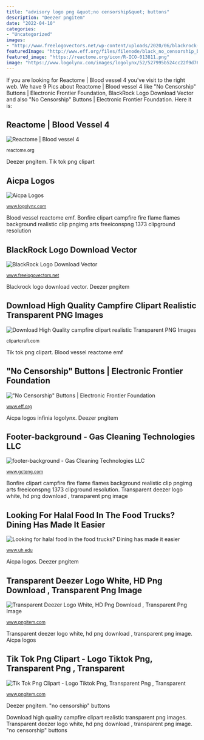 ```yaml
---
title: "advisory logo png &quot;no censorship&quot; buttons"
description: "Deezer pngitem"
date: "2022-04-10"
categories:
- "Uncategorized"
images:
- "http://www.freelogovectors.net/wp-content/uploads/2020/06/blackrock-logo.png"
featuredImage: "http://www.eff.org/files/filenode/black_no_censorship_button.png"
featured_image: "https://reactome.org/icon/R-ICO-013811.png"
image: "https://www.logolynx.com/images/logolynx/52/527995b524cc22f9d76e4585148e78d8.png"
---
```


If you are looking for Reactome | Blood vessel 4 you've visit to the right web. We have 9 Pics about Reactome | Blood vessel 4 like &quot;No Censorship&quot; Buttons | Electronic Frontier Foundation, BlackRock Logo Download Vector and also &quot;No Censorship&quot; Buttons | Electronic Frontier Foundation. Here it is:

## Reactome | Blood Vessel 4

![Reactome | Blood vessel 4](https://reactome.org/icon/R-ICO-013811.png "Blood vessel reactome emf")

<small>reactome.org</small>

Deezer pngitem. Tik tok png clipart

## Aicpa Logos

![Aicpa Logos](https://www.logolynx.com/images/logolynx/52/527995b524cc22f9d76e4585148e78d8.png "Deezer pngitem")

<small>www.logolynx.com</small>

Blood vessel reactome emf. Bonfire clipart campfire fire flame flames background realistic clip pngimg arts freeiconspng 1373 clipground resolution

## BlackRock Logo Download Vector

![BlackRock Logo Download Vector](http://www.freelogovectors.net/wp-content/uploads/2020/06/blackrock-logo.png "Tik tok png clipart")

<small>www.freelogovectors.net</small>

Blackrock logo download vector. Deezer pngitem

## Download High Quality Campfire Clipart Realistic Transparent PNG Images

![Download High Quality campfire clipart realistic Transparent PNG Images](https://clipartcraft.com/images/campfire-clipart-realistic-6.png "Tik tok png clipart")

<small>clipartcraft.com</small>

Tik tok png clipart. Blood vessel reactome emf

## &quot;No Censorship&quot; Buttons | Electronic Frontier Foundation

![&quot;No Censorship&quot; Buttons | Electronic Frontier Foundation](http://www.eff.org/files/filenode/black_no_censorship_button.png "Blood vessel reactome emf")

<small>www.eff.org</small>

Aicpa logos infinia logolynx. Deezer pngitem

## Footer-background - Gas Cleaning Technologies LLC

![footer-background - Gas Cleaning Technologies LLC](https://gcteng.com/wp-content/uploads/footer-background.png "Aicpa logos")

<small>www.gcteng.com</small>

Bonfire clipart campfire fire flame flames background realistic clip pngimg arts freeiconspng 1373 clipground resolution. Transparent deezer logo white, hd png download , transparent png image

## Looking For Halal Food In The Food Trucks? Dining Has Made It Easier

![Looking for halal food in the food trucks? Dining has made it easier](https://www.uh.edu/af-auxiliary-services/_images/auxiliaries-and-you-blog-images/2018/January-March/halal_icon-01.jpg "Blood vessel reactome emf")

<small>www.uh.edu</small>

Aicpa logos. Deezer pngitem

## Transparent Deezer Logo White, HD Png Download , Transparent Png Image

![Transparent Deezer Logo White, HD Png Download , Transparent Png Image](https://png.pngitem.com/pimgs/s/531-5317566_transparent-deezer-logo-white-hd-png-download.png "Looking for halal food in the food trucks? dining has made it easier")

<small>www.pngitem.com</small>

Transparent deezer logo white, hd png download , transparent png image. Aicpa logos

## Tik Tok Png Clipart - Logo Tiktok Png, Transparent Png , Transparent

![Tik Tok Png Clipart - Logo Tiktok Png, Transparent Png , Transparent](https://png.pngitem.com/pimgs/s/510-5105837_tiktok-circle-sticker-tik-tok-circle-background-hd.png "Looking for halal food in the food trucks? dining has made it easier")

<small>www.pngitem.com</small>

Deezer pngitem. &quot;no censorship&quot; buttons

Download high quality campfire clipart realistic transparent png images. Transparent deezer logo white, hd png download , transparent png image. &quot;no censorship&quot; buttons
